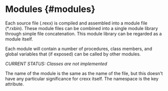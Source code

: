 # Modules {#modules}

Each source file (.rexx) is compiled and assembled into a module file (\*.rxbin). These module files can be combined into a single module library through simple file concatenation. This module library can be regarded as a module itself.

Each module will contain a number of procedures, class members, and global variables that (if exposed) can be called by other modules.

*CURRENT STATUS: Classes are not implemented*

The name of the module is the same as the name of the file, but this doesn't have any particular significance for crexx itself. The namespace is the key attribute.
